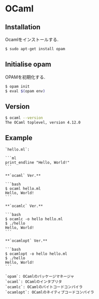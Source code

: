 # OCaml

## Installation

Ocamlをインストールする.

```bash
$ sudo apt-get install opam
```

## Initialise opam

OPAMを初期化する.

```bash
$ opam init
$ eval $(opam env)
```

## Version

```bash
$ ocaml --version
The OCaml toplevel, version 4.12.0
```

## Example

````{tab} Code
`hello.ml`:

```ml
print_endline "Hello, World!"
```
````

````{tab} Terminal
**`ocaml` Ver.**

```bash
$ ocaml hello.ml
Hello, World!
```

**`ocamlc` Ver.**

```bash
$ ocamlc -o hello hello.ml
$ ./hello
Hello, World!
```

**`ocamlopt` Ver.**

```bash
$ ocamlopt -o hello hello.ml
$ ./hello
Hello, World!
```
````

```{tip}
`opam`: OCamlのパッケージマネージャ  
`ocaml`: OCamlのインタプリタ  
`ocamlc`: OCamlのバイトコードコンパイラ  
`ocamlopt`: OCamlのネイティブコードコンパイラ
```
